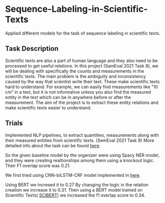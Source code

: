 # Sequence-Labeling-in-Scientific-Texts
Applied different models for the task of sequence labeling in scientific texts.
## Task Description
Scientific texts are also a part of human language and they also need to be processed to get
useful relations. In this project (SamEval 2021 Task 8), we will be dealing with specifically the
counts and measurements in the scientific texts. The main problem is the ambiguity and
inconsistency caused by the way that scientist write their text. These make scientific texts
hard to understand. For example, we can easily find measurements like “10 cm” in a text,
but it is not informative unless you also find the measured entity in the text which can be in
anywhere before or after the measurement. The aim of the project is to extract these entity
relations and make scientific texts easier to understand.

## Trials
Implemented NLP pipelines, to extract quantities, measurements along with their measured entities from scientific texts. (SemEval 2021 Task 8) More detailed info about the task can be found [here](https://github.com/harperco/MeasEval). 

So the given baseline model by the organizer were using Spacy NER model, and they were creating realtionships among them using a knockout logic. Their F1 overlap score was 0.21.

We first tried using CNN-biLSTM-CRF model implemented in [here](https://github.com/guillaumegenthial/tf_ner/tree/master/models/lstm_crf).

Using BERT we incresed it to 0.27
By changing the logic in the relation creation we increase it to 0.31.
Then using a BERT model trained on Scientific Texts( [SCIBERT](https://github.com/allenai/scibert)) we increased the f1 overlap score to 0.34. 
